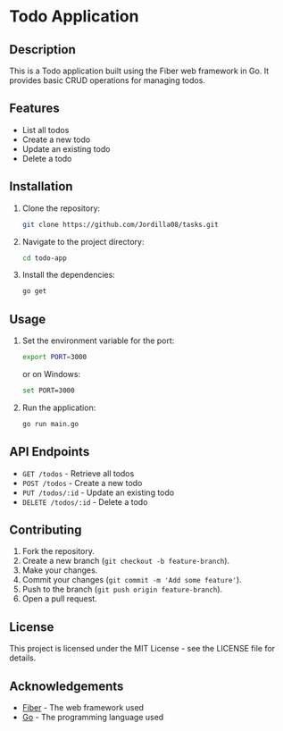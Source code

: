 # Todo Application

## Description

This is a Todo application built using the Fiber web framework in Go. It provides basic CRUD operations for managing todos.

## Features

- List all todos
- Create a new todo
- Update an existing todo
- Delete a todo

## Installation

1. Clone the repository:
   ```sh
   git clone https://github.com/Jordilla08/tasks.git
   ```
2. Navigate to the project directory:
   ```sh
   cd todo-app
   ```
3. Install the dependencies:
   ```sh
   go get
   ```

## Usage

1. Set the environment variable for the port:
   ```sh
   export PORT=3000
   ```
   or on Windows:
   ```sh
   set PORT=3000
   ```
2. Run the application:
   ```sh
   go run main.go
   ```

## API Endpoints

- `GET /todos` - Retrieve all todos
- `POST /todos` - Create a new todo
- `PUT /todos/:id` - Update an existing todo
- `DELETE /todos/:id` - Delete a todo

## Contributing

1. Fork the repository.
2. Create a new branch (`git checkout -b feature-branch`).
3. Make your changes.
4. Commit your changes (`git commit -m 'Add some feature'`).
5. Push to the branch (`git push origin feature-branch`).
6. Open a pull request.

## License

This project is licensed under the MIT License - see the LICENSE file for details.

## Acknowledgements

- [Fiber](https://gofiber.io/) - The web framework used
- [Go](https://golang.org/) - The programming language used
